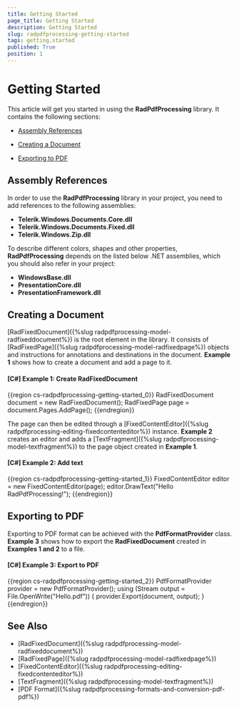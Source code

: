 ```yaml
---
title: Getting Started
page_title: Getting Started
description: Getting Started
slug: radpdfprocessing-getting-started
tags: getting,started
published: True
position: 1
---
```


# Getting Started



This article will get you started in using the __RadPdfProcessing__ library. It contains the following sections:
      

* [Assembly References](#assembly-references)

* [Creating a Document](#creating-a-document)

* [Exporting to PDF](#exporting-to-pdf)


## Assembly References

In order to use the __RadPdfProcessing__ library in your project, you need to add references to the following assemblies:
        

* __Telerik.Windows.Documents.Core.dll__
* __Telerik.Windows.Documents.Fixed.dll__
* __Telerik.Windows.Zip.dll__
            
To describe different colors, shapes and other properties, **RadPdfProcessing** depends on the listed below .NET assemblies, which you should also refer in your project:

* **WindowsBase.dll**
* **PresentationCore.dll**
* **PresentationFramework.dll**


## Creating a Document

[RadFixedDocument]({%slug radpdfprocessing-model-radfixeddocument%}) is the root element in the library. It consists of [RadFixedPage]({%slug radpdfprocessing-model-radfixedpage%}) objects and instructions for annotations and destinations in the document. __Example 1__ shows how to create a document and add a page to it.
        

#### __[C#] Example 1: Create RadFixedDocument__

{{region cs-radpdfprocessing-getting-started_0}}
	RadFixedDocument document = new RadFixedDocument();
	RadFixedPage page = document.Pages.AddPage();
{{endregion}}



The page can then be edited through a [FixedContentEditor]({%slug radpdfprocessing-editing-fixedcontenteditor%}) instance. __Example 2__ creates an editor and adds a [TextFragment]({%slug radpdfprocessing-model-textfragment%}) to the page object created in __Example 1__.
        

#### __[C#] Example 2: Add text__

{{region cs-radpdfprocessing-getting-started_1}}
	FixedContentEditor editor = new FixedContentEditor(page);
	editor.DrawText("Hello RadPdfProcessing!");
{{endregion}}



## Exporting to PDF

Exporting to PDF format can be achieved with the __PdfFormatProvider__ class. __Example 3__ shows how to export the __RadFixedDocument__  created in __Examples 1 and 2__ to a file.
        

#### __[C#] Example 3: Export to PDF__

{{region cs-radpdfprocessing-getting-started_2}}
	PdfFormatProvider provider = new PdfFormatProvider();
	using (Stream output = File.OpenWrite("Hello.pdf"))
	{
	    provider.Export(document, output);
	}
{{endregion}}



## See Also

 * [RadFixedDocument]({%slug radpdfprocessing-model-radfixeddocument%})
 * [RadFixedPage]({%slug radpdfprocessing-model-radfixedpage%})
 * [FixedContentEditor]({%slug radpdfprocessing-editing-fixedcontenteditor%})
 * [TextFragment]({%slug radpdfprocessing-model-textfragment%})
 * [PDF Format]({%slug radpdfprocessing-formats-and-conversion-pdf-pdf%})
